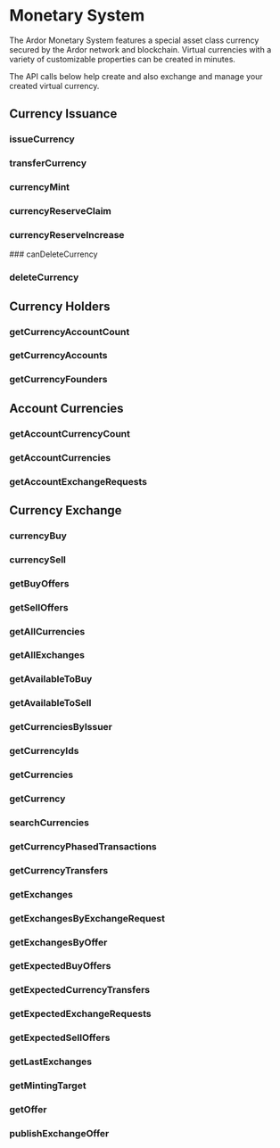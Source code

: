 # Monetary System

The Ardor Monetary System features a special asset class currency secured by the Ardor network and blockchain. Virtual currencies with a variety of customizable properties can be created in minutes.

The API calls below help create and also exchange and manage your created virtual currency.

## Currency Issuance
### issueCurrency
### transferCurrency
### currencyMint
### currencyReserveClaim
### currencyReserveIncrease
### canDeleteCurrency
### deleteCurrency

## Currency Holders
### getCurrencyAccountCount
### getCurrencyAccounts
### getCurrencyFounders

## Account Currencies
### getAccountCurrencyCount
### getAccountCurrencies
### getAccountExchangeRequests

## Currency Exchange
### currencyBuy
### currencySell
### getBuyOffers
### getSellOffers
### getAllCurrencies
### getAllExchanges
### getAvailableToBuy
### getAvailableToSell
### getCurrenciesByIssuer
### getCurrencyIds
### getCurrencies
### getCurrency
### searchCurrencies




### getCurrencyPhasedTransactions
### getCurrencyTransfers
### getExchanges
### getExchangesByExchangeRequest
### getExchangesByOffer
### getExpectedBuyOffers
### getExpectedCurrencyTransfers
### getExpectedExchangeRequests
### getExpectedSellOffers
### getLastExchanges
### getMintingTarget
### getOffer
### publishExchangeOffer

